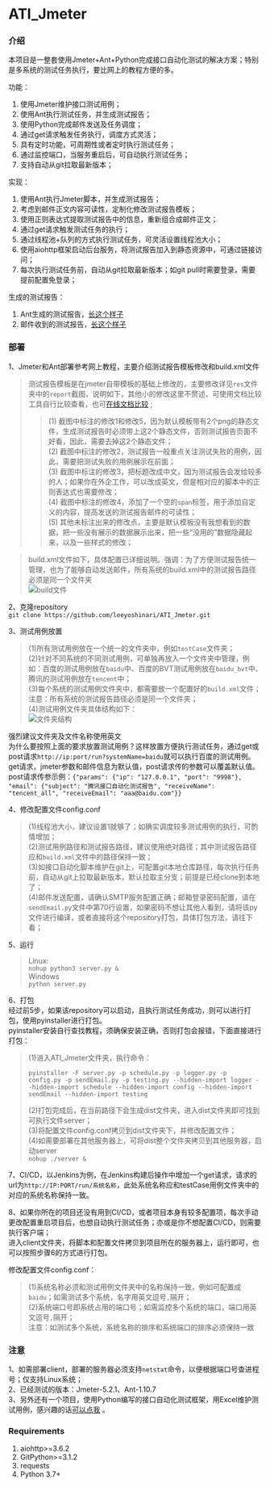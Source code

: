 # ATI_Jmeter
### 介绍
本项目是一整套使用Jmeter+Ant+Python完成接口自动化测试的解决方案；特别是多系统的测试任务执行，要比网上的教程方便的多。<br>

功能：<br>
1. 使用Jmeter维护接口测试用例；
2. 使用Ant执行测试任务，并生成测试报告；
3. 使用Python完成邮件发送及任务调度；
4. 通过get请求触发任务执行，调度方式灵活；
5. 具有定时功能，可周期性或者定时执行测试任务；
6. 通过监控端口，当服务重启后，可自动执行测试任务；
7. 支持自动从git拉取最新版本；

实现：<br>
1. 使用Ant执行Jmeter脚本，并生成测试报告；
2. 考虑到邮件正文内容可读性，定制化修改测试报告模板；
3. 使用正则表达式提取测试报告中的信息，重新组合成邮件正文；
4. 通过get请求触发测试任务的执行；
5. 通过线程池+队列的方式执行测试任务，可灵活设置线程池大小；
6. 使用aiohttp框架启动后台服务，将测试报告加入到静态资源中，可通过链接访问；
7. 每次执行测试任务前，自动从git拉取最新版本；如git pull时需要登录，需要提前配置免登录；

生成的测试报告：<br>
1. Ant生成的测试报告，[长这个样子](https://github.com/leeyoshinari/ATI_Jmeter/blob/master/report/Baidu_AutoTest_Report20200512012447.html) <br>
2. 邮件收到的测试报告，[长这个样子](https://github.com/leeyoshinari/ATI_Jmeter/blob/master/report/send_Baidu_AutoTest_Report20200512012447.html) <br>

### 部署
1、Jmeter和Ant部署参考网上教程，主要介绍测试报告模板修改和build.xml文件<br>
> 测试报告模板是在jmeter自带模板的基础上修改的，主要修改详见`res`文件夹中的`report`截图，说明如下，其他小的修改这里不赘述，可使用文档比较工具自行比较查看，也可[在线文档比较](http://www.jq22.com/textDifference) ;<br>
>> (1) 截图中标注的修改1和修改5，因为默认模板带有2个png的静态文件，生成测试报告时必须带上这2个静态文件，否则测试报告页面不好看，因此，需要去掉这2个静态文件；<br>
>> (2) 截图中标注的修改2，测试报告一般重点关注测试失败的用例，因此，需要把测试失败的用例展示在前面；<br>
>> (3) 截图中标注的修改3，把标题改成中文，因为测试报告会发给较多的人；如果你在外企工作，可以改成英文，但是相对应的脚本中的正则表达式也需要修改；<br>
>> (4) 截图中标注的修改4，添加了一个空的`span`标签，用于添加自定义的内容，提高发送的测试报告邮件的可读性；<br>
>> (5) 其他未标注出来的修改点，主要是默认模板没有我想看到的数据，把一些没有展示的数据展示出来，把一些“没用的”数据隐藏起来，以及一些样式的修改；<br>

> build.xml文件如下，具体配置已详细说明。强调：为了方便测试报告统一管理，也为了能够自动发送邮件，所有系统的build.xml中的测试报告路径必须是同一个文件夹<br>
    ![build文件](https://github.com/leeyoshinari/ATI_Jmeter/blob/master/res/build.png)

2、克隆repository<br>
    ```git clone https://github.com/leeyoshinari/ATI_Jmeter.git``` <br>

3、测试用例放置<br>
> (1)所有测试用例放在一个统一的文件夹中，例如`testCase`文件夹；<br>
> (2)针对不同系统的不同测试用例，可单独再放入一个文件夹中管理，例如：百度的测试用例放在`baidu`中、百度的BVT测试用例放在`baidu_bvt`中、腾讯的测试用例放在`tencent`中；<br>
> (3)每个系统的测试用例文件夹中，都需要放一个配置好的`build.xml`文件；注意：所有系统的测试报告路径必须是同一个文件夹；<br>
> (4)测试用例文件夹具体结构如下：<br>
> ![文件夹结构](https://github.com/leeyoshinari/ATI_Jmeter/blob/master/res/file_structure.png)

强烈建议文件夹及文件名称使用英文<br>
为什么要按照上面的要求放置测试用例？这样放置方便执行测试任务，通过get或post请求`http://ip:port/run?systemName=baidu`就可以执行百度的测试用例。<br>
get请求，jmeter参数和邮件信息为默认值，post请求传的参数可以覆盖默认值。<br>
post请求传参示例：`{"params": {"ip": "127.0.0.1", "port": "9998"}, "email": {"subject": "腾讯接口自动化测试报告", "receiveName": "tencent_all", "receiveEmail": "aaa@baidu.com"}}`

4、修改配置文件config.conf<br>
> (1)线程池大小，建议设置1就够了；如确实调度较多测试用例的执行，可酌情增加；<br>
> (2)测试用例路径和测试报告路径，建议使用绝对路径；其中测试报告路径应和`build.xml`文件中的路径保持一致；<br>
> (3)如接口自动化脚本维护在git上，可配置git本地仓库路径，每次执行任务前，自动从git上拉取最新版本，默认拉取主分支；前提是已经clone到本地了；<br>
> (4)邮件发送配置，请确认SMTP服务配置正确；邮箱登录密码配置，请在`sendEmail.py`文件中第70行设置，如果密码不想让其他人看到，请将该py文件进行编译，或者直接将这个repository打包，具体打包方法，请往下看；<br>

5、运行<br>
> Linux:<br>
> ```nohup python3 server.py &``` <br>
> Windows<br>
> ```python server.py``` <br>

6、打包<br>
经过前5步，如果该repository可以启动，且执行测试任务成功，则可以进行打包，使用pyinstaller进行打包。<br>
pyinstaller安装自行查找教程，须确保安装正确，否则打包会报错，下面直接进行打包：
> (1)进入ATI_Jmeter文件夹，执行命令：<br>
> ```shell
> pyinstaller -F server.py -p schedule.py -p logger.py -p config.py -p sendEmail.py -p testing.py --hidden-import logger --hidden-import schedule --hidden-import config --hidden-import sendEmail --hidden-import testing
> ```
> (2)打包完成后，在当前路径下会生成dist文件夹，进入dist文件夹即可找到可执行文件server；<br>
> (3)将配置文件config.conf拷贝到dist文件夹下，并修改配置文件；<br>
> (4)如需要部署在其他服务器上，可将dist整个文件夹拷贝到其他服务器，启动server <br>
> ```nohup ./server &```

7、CI/CD，以Jenkins为例，在Jenkins构建后操作中增加一个get请求，请求的url为`http://IP:PORT/run/系统名称`，此处系统名称应和testCase用例文件夹中的对应的系统名称保持一致。

8、如果你所在的项目还没有用到CI/CD，或者项目本身有较多配置项，每次手动更改配置重启项目后，也想自动执行测试任务；亦或是你不想配置CI/CD，则需要执行客户端；<br>
进入client文件夹，将脚本和配置文件拷贝到项目所在的服务器上，运行即可，也可以按照步骤6的方式进行打包。<br>

修改配置文件config.conf：<br>
> (1)系统名称必须和测试用例文件夹中的名称保持一致，例如可配置成`baidu`；如需测试多个系统，名字用英文逗号`,`隔开；<br>
> (2)系统端口号即系统占用的端口号；如需监控多个系统的端口，端口用英文逗号`,`隔开；<br>
注意：如测试多个系统，系统名称的排序和系统端口的排序必须保持一致

### 注意
1、如需部署client，部署的服务器必须支持`netstat`命令，以便根据端口号查进程号；仅支持Linux系统；<br>
2、已经测试的版本：Jmeter-5.2.1、Ant-1.10.7<br>
3、另外还有一个项目，使用Python编写的接口自动化测试框架，用Excel维护测试用例，感兴趣的话[可以点我](https://github.com/leeyoshinari/ATI) 。

### Requirements
1. aiohttp>=3.6.2
2. GitPython>=3.1.2
3. requests
4. Python 3.7+
